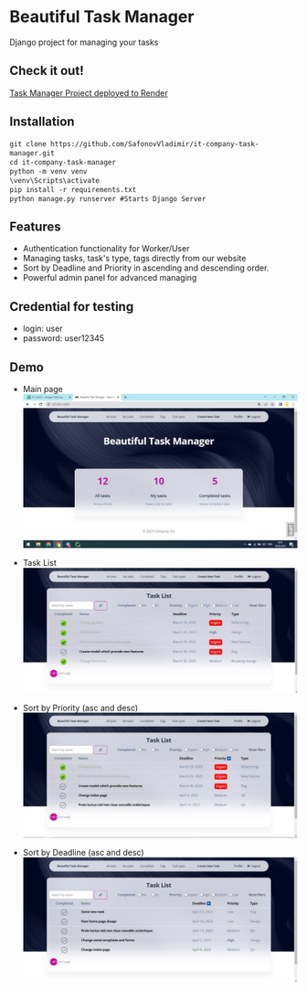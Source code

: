 # Beautiful Task Manager

Django project for managing your tasks

## Check it out!
[Task Manager Project deployed to Render](https://task-manager-hhdl.onrender.com/)

## Installation

```shell
git clone https://github.com/SafonovVladimir/it-company-task-manager.git
cd it-company-task-manager
python -m venv venv
\venv\Scripts\activate
pip install -r requirements.txt
python manage.py runserver #Starts Django Server
```

## Features

* Authentication functionality for Worker/User
* Managing tasks, task's type, tags directly from our website
* Sort by Deadline and Priority in ascending and descending order.
* Powerful admin panel for advanced managing

## Credential for testing
* login: user
* password: user12345

## Demo
* Main page
![Website interface](demo.jpg)

* Task List
![Task List interface](task_list.jpg)

* Sort by Priority (asc and desc)
![Sort by Priority](sort_by_priority_(desc).jpg)

* Sort by Deadline (asc and desc)
![Sort by Deadline](sort_by_deadline_(desc).jpg)